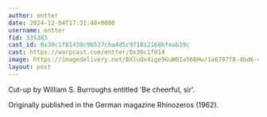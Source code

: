 ```yaml
---
author: entter
date: 2024-12-04T17:31:48+0000
username: entter
fid: 335383
cast_id: 0x30c1f81438c9b527cba4d5c971812168bfeab19c
cast: https://warpcast.com/entter/0x30c1f814
image: https://imagedelivery.net/BXluQx4ige9GuW0Ia56BHw/1a6797f8-4bd6-4e3f-9bea-84d1c80b1200/original
layout: post
---
```

Cut-up by William S. Burroughs entitled 'Be cheerful, sir'.   
  
Originally published in the German magazine Rhinozeros (1962).  

<img src='https://imagedelivery.net/BXluQx4ige9GuW0Ia56BHw/1a6797f8-4bd6-4e3f-9bea-84d1c80b1200/original' alt='' referrerpolicy='no-referrer'/>